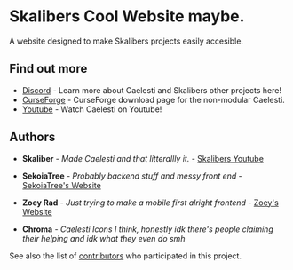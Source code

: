 # Skalibers Cool Website maybe.

A website designed to make Skalibers projects easily accesible.

## Find out more

* [Discord](https://discord.gg/V4j9ga7) - Learn more about Caelesti and Skalibers other projects here!
* [CurseForge](https://www.curseforge.com/minecraft/texture-packs/caelesti/files) - CurseForge download page for the non-modular Caelesti.
* [Youtube](https://www.youtube.com/channel/UCZqcl6IU1nCdHFp7GsNTwZQ) - Watch Caelesti on Youtube!

## Authors

* **Skaliber** - *Made Caelesti and that litterallly it.* - [Skalibers Youtube](www.youtube.com/channel/UCZqcl6IU1nCdHFp7GsNTwZQ)

* **SekoiaTree** - *Probably backend stuff and messy front end* - [SekoiaTree's Website](www.sekoiatree.github.io/)

* **Zoey Rad** - *Just trying to make a mobile first alright frontend* - [Zoey's Website](https://zoey.rapturelab.net/)

* **Chroma** - *Caelesti Icons I think, honestly idk there's people claiming their helping and idk what they even do smh*

See also the list of [contributors](https://github.com/SkaliberWasTaken/SkaliberWasTaken.github.io/contributors) who participated in this project.
